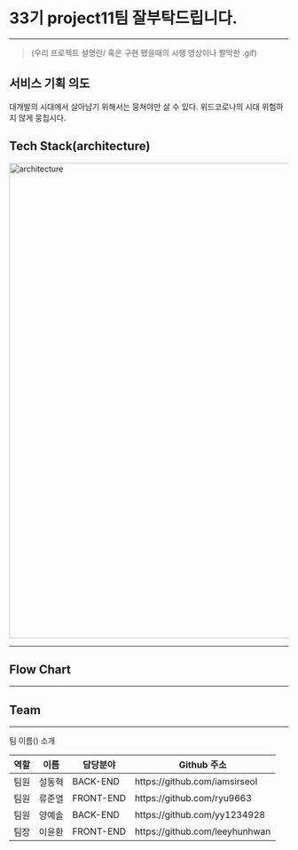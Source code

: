 <h1>33기 project11팀 잘부탁드립니다.</h1> <hr />

<blockquote>
   (우리 프로젝트 설명란/ 혹은 구현 됐을때의 시행 영상이나 짤막한 .gif)
</blockquote>

<h2>서비스 기획 의도</h2>
대개발의 시대에서 살아남기 위해서는 뭉쳐야만 살 수 있다.
위드코로나의 시대 위험하지 않게 뭉칩시다.

<h2>Tech Stack(architecture)</h2>
<img width="856" alt="architecture" src="https://user-images.githubusercontent.com/75051059/141121203-5da6667a-6768-4d81-a221-4fdeebab1ffe.png">


<hr />
<h2>Flow Chart</h2>
<hr />
<h2>Team</h2>
<hr />
팀 이름() 소개
<table>
   <thead>
      <tr>
         <th>역할</th>
         <th>이름</th>
         <th>담당분야</th>
         <th>Github 주소</th>
      </tr>
   </thead>
   <tbody>
      <tr>
         <td>팀원</td>
         <td>설동혁</td>
         <td>BACK-END</td>
         <td>https://github.com/iamsirseol</td>
      </tr>
      <tr>
         <td>팀원</td>
         <td>류준열</td>
         <td>FRONT-END</td>
         <td>https://github.com/ryu9663</td>
      </tr>
      <tr>
         <td>팀원</td>
         <td>양예솔</td>
         <td>BACK-END</td>
         <td>https://github.com/yy1234928</td>
      </tr>
      <tr>
         <td>팀장</td>
         <td>이윤환</td>
         <td>FRONT-END</td>
         <td>https://github.com/leeyhunhwan</td>
      </tr>
   </tbody>
</table
